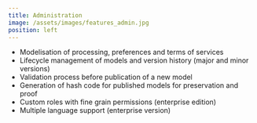 ```yaml
---
title: Administration
image: /assets/images/features_admin.jpg
position: left
---
```


  - Modelisation of processing, preferences and terms of services
  - Lifecycle management of models and version history (major and minor versions) 
  - Validation process before publication of a new model
  - Generation of hash code for published models for preservation and proof
  - Custom roles with fine grain permissions (enterprise edition)
  - Multiple language support (enterprise version)
